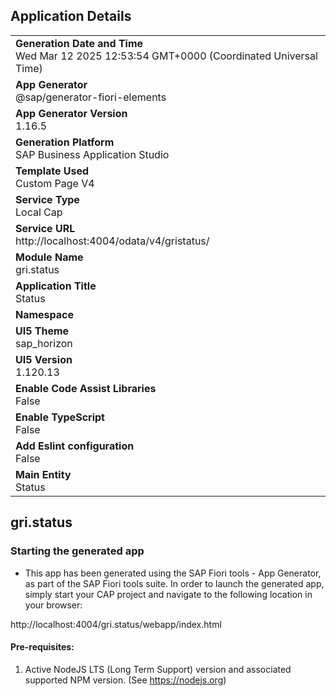 ## Application Details
|               |
| ------------- |
|**Generation Date and Time**<br>Wed Mar 12 2025 12:53:54 GMT+0000 (Coordinated Universal Time)|
|**App Generator**<br>@sap/generator-fiori-elements|
|**App Generator Version**<br>1.16.5|
|**Generation Platform**<br>SAP Business Application Studio|
|**Template Used**<br>Custom Page V4|
|**Service Type**<br>Local Cap|
|**Service URL**<br>http://localhost:4004/odata/v4/gristatus/|
|**Module Name**<br>gri.status|
|**Application Title**<br>Status|
|**Namespace**<br>|
|**UI5 Theme**<br>sap_horizon|
|**UI5 Version**<br>1.120.13|
|**Enable Code Assist Libraries**<br>False|
|**Enable TypeScript**<br>False|
|**Add Eslint configuration**<br>False|
|**Main Entity**<br>Status|

## gri.status



### Starting the generated app

-   This app has been generated using the SAP Fiori tools - App Generator, as part of the SAP Fiori tools suite.  In order to launch the generated app, simply start your CAP project and navigate to the following location in your browser:

http://localhost:4004/gri.status/webapp/index.html

#### Pre-requisites:

1. Active NodeJS LTS (Long Term Support) version and associated supported NPM version.  (See https://nodejs.org)


